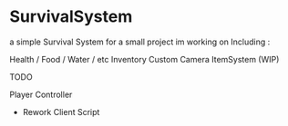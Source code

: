 # SurvivalSystem


a simple Survival System for a small project im working on
Including :

Health / Food / Water / etc 
Inventory
Custom Camera
ItemSystem (WIP)


TODO 

Player Controller
 - Rework Client Script